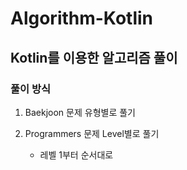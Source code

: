 # Algorithm-Kotlin

## Kotlin를 이용한 알고리즘 풀이

### 풀이 방식

1) Baekjoon 문제 유형별로 풀기
   
2) Programmers 문제 Level별로 풀기
   - 레벨 1부터 순서대로
